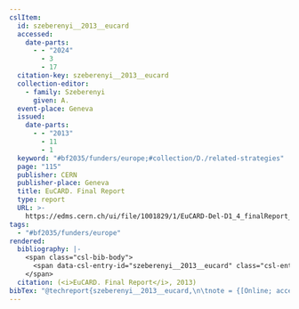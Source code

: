 ```yaml
---
cslItem:
  id: szeberenyi__2013__eucard
  accessed:
    date-parts:
      - - "2024"
        - 3
        - 17
  citation-key: szeberenyi__2013__eucard
  collection-editor:
    - family: Szeberenyi
      given: A.
  event-place: Geneva
  issued:
    date-parts:
      - - "2013"
        - 11
        - 1
  keyword: "#bf2035/funders/europe;#collection/D./related-strategies"
  page: "115"
  publisher: CERN
  publisher-place: Geneva
  title: EuCARD. Final Report
  type: report
  URL: >-
    https://edms.cern.ch/ui/file/1001829/1/EuCARD-Del-D1_4_finalReport_full_v14_final.pdf
tags:
  - "#bf2035/funders/europe"
rendered:
  bibliography: |-
    <span class="csl-bib-body">
      <span data-csl-entry-id="szeberenyi__2013__eucard" class="csl-entry">Szeberenyi (Hrsg.). <span class='date-bib'>(2013)</span>. <span class='title'><i><b><span style="font-style:normal;">EuCARD. Final Report</span></b></i></span> (S. 115). CERN. <span class='URL'><a href='https://edms.cern.ch/ui/file/1001829/1/EuCARD-Del-D1_4_finalReport_full_v14_final.pdf'>LINK</a></span></span>
    </span>
  citation: (<i>EuCARD. Final Report</i>, 2013)
bibTex: "@techreport{szeberenyi__2013__eucard,\n\tnote = {[Online; accessed 2024-03-17]},\n\taddress = {Geneva},\n\tyear = {2013},\n\tmonth = {nov 1},\n\tpages = {115},\n\tinstitution = {CERN},\n\ttitle = {EuCARD. {Final} {Report}},\n}\n\n"
---
```

